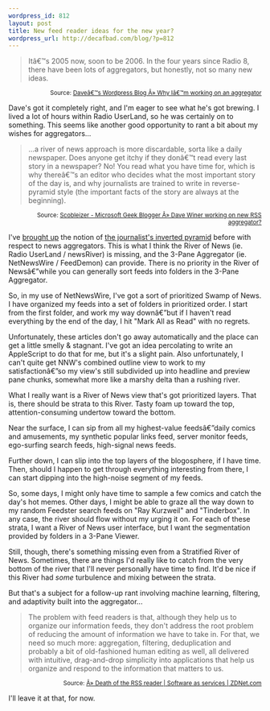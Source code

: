 ```yaml
--- 
wordpress_id: 812
layout: post
title: New feed reader ideas for the new year?
wordpress_url: http://decafbad.com/blog/?p=812
---
```

<blockquote cite="http://scripting.wordpress.com/2005/12/29/why-im-working-on-an-aggregator/">Itâ€™s 2005 now, soon to be 2006. In the four years since Radio 8, there have been lots of aggregators, but honestly, not so many new ideas.</blockquote>
<small style="text-align:right; display:block">Source: <a href="http://scripting.wordpress.com/2005/12/29/why-im-working-on-an-aggregator/">Daveâ€™s Wordpress Blog Â» Why Iâ€™m working on an aggregator</a></small>

Dave's got it completely right, and I'm eager to see what he's got brewing.  I lived a lot of hours within Radio UserLand, so he was certainly on to something.  This seems like another good opportunity to rant a bit about my wishes for aggregators...

<blockquote cite="http://scobleizer.wordpress.com/2005/12/29/dave-winer-working-on-new-rss-aggregator/">...a river of news approach is more discardable, sorta like a daily newspaper. Does anyone get itchy if they donâ€™t read every last story in a newspaper? No! You read what you have time for, which is why thereâ€™s an editor who decides what the most important story of the day is, and why journalists are trained to write in reverse-pyramid style (the important facts of the story are always at the beginning).</blockquote>
<small style="text-align:right; display:block">Source: <a href="http://scobleizer.wordpress.com/2005/12/29/dave-winer-working-on-new-rss-aggregator/">Scobleizer - Microsoft Geek Blogger Â» Dave Winer working on new RSS aggregator?</a></small>

I've [brought up][bu] the notion of [the journalist's inverted pyramid][ip] before with respect to news aggregators.  This is what I think the River of News (ie. Radio UserLand / newsRiver) is missing, and the 3-Pane Aggregator (ie. NetNewsWire / FeedDemon) can provide.  There is no priority in the River of Newsâ€”while you can generally sort feeds into folders in the 3-Pane Aggregator.  

[ip]: http://mtsu32.mtsu.edu:11178/171/pyramid.htm
[bu]: http://decafbad.com/blog/2004/06/14/info-freako-or-whos-already-past-arguing-about-syndication-formats

So, in my use of NetNewsWire, I've got a sort of prioritized  Swamp of News.  I have organized my feeds into a set of folders in prioritized order.  I start from the first folder, and work my way downâ€”but if I haven't read everything by the end of the day, I hit "Mark All as Read" with no regrets.

Unfortunately, these articles don't go away automatically and the place can get a little smelly & stagnant.  I've got an idea percolating to write an AppleScript to do that for me, but it's a slight pain.  Also unfortunately, I can't quite get NNW's combined outline view to work to my satisfactionâ€”so my view's still subdivided up into headline and preview pane chunks, somewhat more like a marshy delta than a rushing river.

What I really want is a River of News view that's got prioritized layers.  That is, there should be strata to this River.  Tasty foam up toward the top, attention-consuming undertow toward the bottom.

Near the surface, I can sip from all my highest-value feedsâ€”daily comics and amusements, my synthetic popular links feed, server monitor feeds, ego-surfing search feeds, high-signal news feeds.  

Further down, I can slip into the top layers of the blogosphere, if I have time.  Then, should I happen to get through everything interesting from there, I can start dipping into the high-noise segment of my feeds.

So, some days, I might only have time to sample a few comics and catch the day's hot memes.  Other days, I might be able to graze all the way down to my random Feedster search feeds on "Ray Kurzweil" and "Tinderbox".  In any case, the river should flow without my urging it on.  For each of these strata, I want a River of News user interface, but I want the segmentation provided by folders in a 3-Pane Viewer.

Still, though, there's something missing even from a Stratified River of News.  Sometimes, there are things I'd really like to catch from the very bottom of the river that I'll never personally have time to find.  It'd be nice if this River had *some* turbulence and mixing between the strata.

But that's a subject for a follow-up rant involving machine learning, filtering, and adaptivity built into the aggregator...

<blockquote cite="http://blogs.zdnet.com/SAAS/?p=80">The problem with feed readers is that, although they help us to organize our information feeds, they don't address the root problem of reducing the amount of information we have to take in. For that, we need so much more: aggregation, filtering, deduplication and probably a bit of old-fashioned human editing as well, all delivered with intuitive, drag-and-drop simplicity into applications that help us organize and respond to the information that matters to us.</blockquote>
<small style="text-align:right; display:block">Source: <a href="http://blogs.zdnet.com/SAAS/?p=80">Â» Death of the RSS reader | Software as services | ZDNet.com</a></small>

I'll leave it at that, for now.
